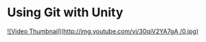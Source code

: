 # Using Git with Unity
[![Video Thumbnail](http://img.youtube.com/vi/30qiV2YA7gA /0.jpg)](http://www.youtube.com/watch?v=30qiV2YA7gA "Using Unity with Git in 15 minutes")
